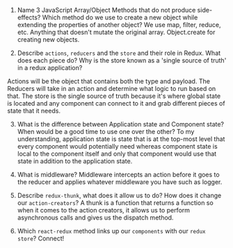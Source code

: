 1.  Name 3 JavaScript Array/Object Methods that do not produce side-effects? Which method do we use to create a new object while extending the properties of another object?
    We use map, filter, reduce, etc. Anything that doesn't mutate the original array. Object.create for creating new objects.

2.  Describe `actions`, `reducers` and the `store` and their role in Redux. What does each piece do? Why is the store known as a 'single source of truth' in a redux application?

Actions will be the object that contains both the type and payload. The Reducers will take in an action and determine what logic to run based on that. The store is
the single source of truth because it's where global state is located and any component can connect to it and grab different pieces of state that it needs.

3.  What is the difference between Application state and Component state? When would be a good time to use one over the other?
    To my understanding, application state is state that is at the top-most level that every component would potentially need whereas component state is local to the component
    itself and only that component would use that state in addition to the application state.

4.  What is middleware?
    Middleware intercepts an action before it goes to the reducer and applies whatever middleware you have such as logger.

5.  Describe `redux-thunk`, what does it allow us to do? How does it change our `action-creators`?
    A thunk is a function that returns a function so when it comes to the action creators, it allows us to perform asynchronous calls and gives us the dispatch method.

6.  Which `react-redux` method links up our `components` with our `redux store`?
    Connect!
